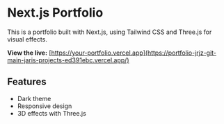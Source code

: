 # Next.js Portfolio

This is a portfolio built with Next.js, using Tailwind CSS and Three.js for visual effects.  

**View the live:** [https://your-portfolio.vercel.app](https://portfolio-jrjz-git-main-jaris-projects-ed391ebc.vercel.app/)

## Features
- Dark theme  
- Responsive design  
- 3D effects with Three.js  



